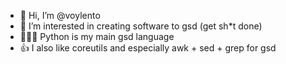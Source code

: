 - 👋 Hi, I’m @voylento
- 👀 I’m interested in creating software to gsd (get sh*t done)
- 👷🏼‍♂️ Python is my main gsd language
- 👍 I also like coreutils and especially awk + sed + grep for gsd
  


<!---
voylento/voylento is a ✨ special ✨ repository because its `README.md` (this file) appears on your GitHub profile.
You can click the Preview link to take a look at your changes.
--->
